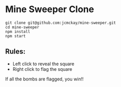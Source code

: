 # Mine Sweeper Clone

```
git clone git@github.com:jcmckay/mine-sweeper.git
cd mine-sweeper
npm install
npm start
```

## Rules:
* Left click to reveal the square
* Right click to flag the square 

If all the bombs are flagged, you win!!
